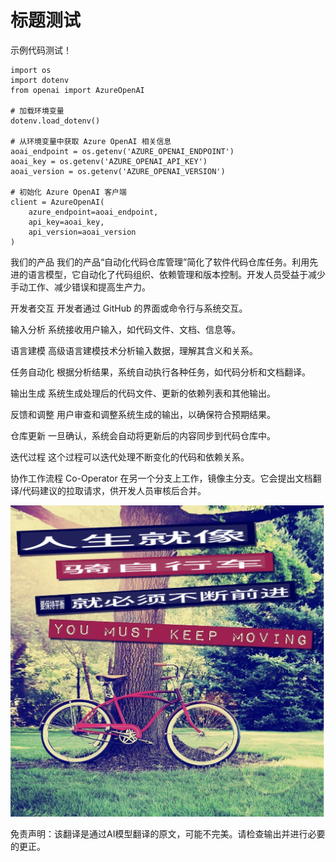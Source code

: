 # 标题测试

示例代码测试！
```
import os
import dotenv
from openai import AzureOpenAI

# 加载环境变量
dotenv.load_dotenv()

# 从环境变量中获取 Azure OpenAI 相关信息
aoai_endpoint = os.getenv('AZURE_OPENAI_ENDPOINT')
aoai_key = os.getenv('AZURE_OPENAI_API_KEY')
aoai_version = os.getenv('AZURE_OPENAI_VERSION')

# 初始化 Azure OpenAI 客户端
client = AzureOpenAI(
    azure_endpoint=aoai_endpoint,
    api_key=aoai_key,
    api_version=aoai_version
)
```

我们的产品
我们的产品“自动化代码仓库管理”简化了软件代码仓库任务。利用先进的语言模型，它自动化了代码组织、依赖管理和版本控制。开发人员受益于减少手动工作、减少错误和提高生产力。

开发者交互
开发者通过 GitHub 的界面或命令行与系统交互。

输入分析
系统接收用户输入，如代码文件、文档、信息等。

语言建模
高级语言建模技术分析输入数据，理解其含义和关系。

任务自动化
根据分析结果，系统自动执行各种任务，如代码分析和文档翻译。

输出生成
系统生成处理后的代码文件、更新的依赖列表和其他输出。

反馈和调整
用户审查和调整系统生成的输出，以确保符合预期结果。

仓库更新
一旦确认，系统会自动将更新后的内容同步到代码仓库中。

迭代过程
这个过程可以迭代处理不断变化的代码和依赖关系。

协作工作流程
Co-Operator 在另一个分支上工作，镜像主分支。它会提出文档翻译/代码建议的拉取请求，供开发人员审核后合并。

![](./translated_images/bicycle.e5987a077c36459b31452b5f6322a930fe95440ab29aeb9c7cbea92148cbe694.zh.png)


免责声明：该翻译是通过AI模型翻译的原文，可能不完美。请检查输出并进行必要的更正。